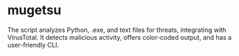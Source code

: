 # mugetsu
The script analyzes Python, .exe, and text files for threats, integrating with VirusTotal. It detects malicious activity, offers color-coded output, and has a user-friendly CLI.
